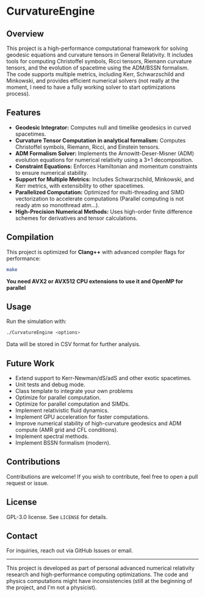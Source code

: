 # CurvatureEngine
## Overview
This project is a high-performance computational framework for solving geodesic equations and curvature tensors in General Relativity. It includes tools for computing Christoffel symbols, Ricci tensors, Riemann curvature tensors, and the evolution of spacetime using the ADM/BSSN formalism. The code supports multiple metrics, including Kerr, Schwarzschild and Minkowski, and provides efficient numerical solvers (not really at the moment, I need to have a fully working solver to start optimizations process).

## Features
- **Geodesic Integrator:** Computes null and timelike geodesics in curved spacetimes.
- **Curvature Tensor Computation in analytical formalism:** Computes Christoffel symbols, Riemann, Ricci, and Einstein tensors.
- **ADM Formalism Solver:** Implements the Arnowitt-Deser-Misner (ADM) evolution equations for numerical relativity using a 3+1 decomposition.
- **Constraint Equations:** Enforces Hamiltonian and momentum constraints to ensure numerical stability.
- **Support for Multiple Metrics:** Includes Schwarzschild, Minkowski, and Kerr metrics, with extensibility to other spacetimes.
- **Parallelized Computation:** Optimized for multi-threading and SIMD vectorization to accelerate computations (Parallel computing is not ready atm so monothread atm...).
- **High-Precision Numerical Methods:** Uses high-order finite difference schemes for derivatives and tensor calculations.


## Compilation
This project is optimized for **Clang++** with advanced compiler flags for performance:
```sh
make
```
**You need AVX2 or AVX512 CPU extensions to use it and OpenMP for parallel**

## Usage
Run the simulation with:
```sh
./CurvatureEngine <options>
```
Data will be stored in CSV format for further analysis.

## Future Work
- Extend support to Kerr-Newman/dS/adS and other exotic spacetimes.
- Unit tests and debug mode.
- Class template to integrate your own problems
- Optimize for parallel computation.
- Optimize for parallel computation and SIMDs.
- Implement relativistic fluid dynamics.
- Implement GPU acceleration for faster computations.
- Improve numerical stability of high-curvature geodesics and ADM compute (AMR grid and CFL conditions).
- Implement spectral methods.
- Implement BSSN formalism (modern).

## Contributions
Contributions are welcome! If you wish to contribute, feel free to open a pull request or issue.

## License
GPL-3.0 license. See `LICENSE` for details.

## Contact
For inquiries, reach out via GitHub Issues or email.

---
This project is developed as part of personal advanced numerical relativity research and high-performance computing optimizations. The code and physics computations might have inconsistencies (still at the beginning of the project, and I'm not a physicist).

